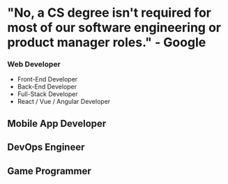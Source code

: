 # "No, a CS degree isn't required for most of our software engineering or product manager roles." - Google

### Web Developer
- Front-End Developer
- Back-End Developer
- Full-Stack Developer
- React / Vue / Angular Developer

## Mobile App Developer
## DevOps Engineer
## Game Programmer
